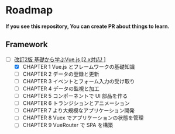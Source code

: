 # Roadmap
**If you see this repository, You can create PR about things to learn.**

## Framework
  - [ ] [改訂2版 基礎から学ぶVue.js [2.x対応! ] ](https://www.amazon.co.jp/dp/4863543239/ref=cm_sw_r_tw_dp_x_qqGUFb4HG6AMS)
    - [x] CHAPTER 1 Vue.js とフレームワークの基礎知識
    - [ ] CHAPTER 2 データの登録と更新
    - [ ] CHAPTER 3 イベントとフォーム入力の受け取り
    - [ ] CHAPTER 4 データの監視と加工
    - [ ] CHAPTER 5 コンポーネントで UI 部品を作る
    - [ ] CHAPTER 6 トランジションとアニメーション
    - [ ] CHAPTER 7 より大規模なアプリケーション開発
    - [ ] CHAPTER 8 Vuex でアプリケーションの状態を管理
    - [ ] CHAPTER 9 VueRouter で SPA を構築
